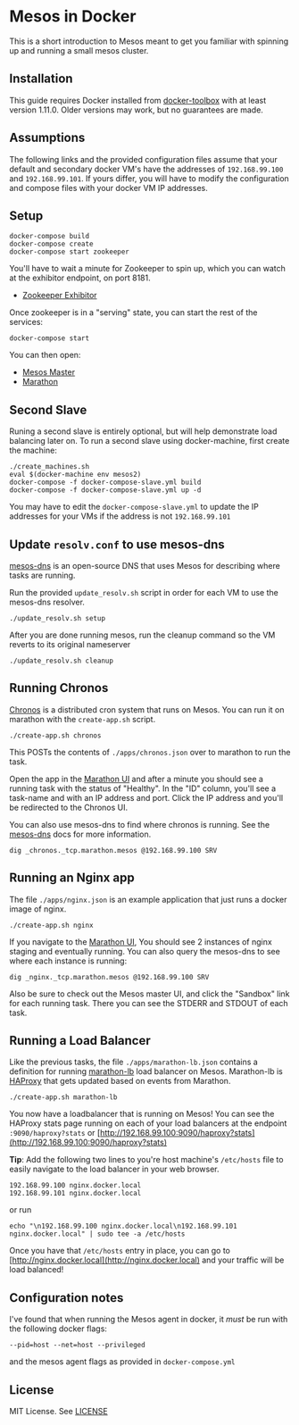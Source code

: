 # Mesos in Docker

This is a short introduction to Mesos meant to get you familiar with spinning up
and running a small mesos cluster.

## Installation

This guide requires Docker installed from
[docker-toolbox](https://www.docker.com/products/docker-toolbox) with at least
version 1.11.0. Older versions may work, but no guarantees are made.

## Assumptions

The following links and the provided configuration files assume that your
default and secondary docker VM's have the addresses of `192.168.99.100` and
`192.168.99.101`. If yours differ, you will have to modify the configuration
and compose files with your docker VM IP addresses.

## Setup

```
docker-compose build
docker-compose create
docker-compose start zookeeper
```

You'll have to wait a minute for Zookeeper to spin up, which you can
watch at the exhibitor endpoint, on port 8181.

* [Zookeeper Exhibitor](http://192.168.99.100:8181)

Once zookeeper is in a "serving" state, you can start the rest of the services:

```
docker-compose start
```

You can then open:

* [Mesos Master](http://192.168.99.100:5050)
* [Marathon](http://192.168.99.100:8080)

## Second Slave

Runing a second slave is entirely optional, but will help demonstrate load
balancing later on. To run a second slave using docker-machine, first create
the machine:

```
./create_machines.sh
eval $(docker-machine env mesos2)
docker-compose -f docker-compose-slave.yml build
docker-compose -f docker-compose-slave.yml up -d
```

You may have to edit the `docker-compose-slave.yml` to update the IP addresses
for your VMs if the address is not `192.168.99.101`

## Update `resolv.conf` to use mesos-dns

[mesos-dns](https://mesosphere.github.io) is an open-source DNS that uses Mesos
for describing where tasks are running.

Run the provided `update_resolv.sh` script in order for each VM to use the
mesos-dns resolver.

```
./update_resolv.sh setup
```

After you are done running mesos, run the cleanup command so the VM reverts to
its original nameserver

```
./update_resolv.sh cleanup
```

## Running Chronos

[Chronos](https://github.com/mesos/chronos) is a distributed cron system that
runs on Mesos. You can run it on marathon with the `create-app.sh` script.

```
./create-app.sh chronos
```

This POSTs the contents of `./apps/chronos.json` over to marathon to run the task.

Open the app in the [Marathon UI](http://192.168.99.100:8080/ui/#/apps/%2Fchronos)
and after a minute you should see a running task with the status of "Healthy".
In the "ID" column, you'll see a task-name and with an IP address and port.
Click the IP address and you'll be redirected to the Chronos UI.

You can also use mesos-dns to find where chronos is running. See the
[mesos-dns](https://mesosphere.github.io/mesos-dns/docs/naming.html) docs for
more information.

```
dig _chronos._tcp.marathon.mesos @192.168.99.100 SRV
```

## Running an Nginx app

The file `./apps/nginx.json` is an example application that just runs a docker
image of nginx.

```
./create-app.sh nginx
```

If you navigate to the [Marathon UI](http://192.168.99.100:8080/ui/#/apps/%2Fnginx),
You should see 2 instances of nginx staging and eventually running. You can
also query the mesos-dns to see where each instance is running:

```
dig _nginx._tcp.marathon.mesos @192.168.99.100 SRV
```

Also be sure to check out the Mesos master UI, and click the "Sandbox" link for
each running task. There you can see the STDERR and STDOUT of each task.

## Running a Load Balancer

Like the previous tasks, the file `./apps/marathon-lb.json` contains a
definition for running [marathon-lb](https://github.com/mesosphere/marathon-lb)
load balancer on Mesos. Marathon-lb is [HAProxy](http://www.haproxy.org/) that
gets updated based on events from Marathon.

```
./create-app.sh marathon-lb
```

You now have a loadbalancer that is running on Mesos! You can see the HAProxy
stats page running on each of your load balancers at the endpoint
`:9090/haproxy?stats` or [http://192.168.99.100:9090/haproxy?stats](http://192.168.99.100:9090/haproxy?stats)

**Tip**: Add the following two lines to you're host machine's `/etc/hosts` file
to easily navigate to the load balancer in your web browser.

```
192.168.99.100 nginx.docker.local
192.168.99.101 nginx.docker.local
```

or run

```
echo "\n192.168.99.100 nginx.docker.local\n192.168.99.101 nginx.docker.local" | sudo tee -a /etc/hosts
```

Once you have that `/etc/hosts` entry in place, you can go to
[http://nginx.docker.local](http://nginx.docker.local) and your traffic will be
load balanced!

## Configuration notes

I've found that when running the Mesos agent in docker, it _must_ be run with
the following docker flags:

```
--pid=host --net=host --privileged
```

and the mesos agent flags as provided in `docker-compose.yml`

## License

MIT License. See [LICENSE](LICENSE)
